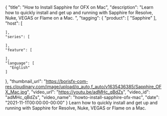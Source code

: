 {
  "title": "How to Install Sapphire for OFX on Mac",
  "description": "Learn how to quickly install and get up and running with Sapphire for Resolve, Nuke, VEGAS or Flame on a Mac. ",
  "tagging": {
    "product": [
      "Sapphire"
    ],
    "host": [

    ],
    "series": [

    ],
    "feature": [

    ],
    "language": [
      "English"
    ]
  },
  "thumbnail_url": "https://borisfx-com-res.cloudinary.com/image/upload/q_auto,f_auto/v1635436385/Sapphire_OFX_Mac.jpg",
  "video_url": "https://youtu.be/adMHc_qBdZs",
  "video_id": "adMHc_qBdZs",
  "video_name": "howto-install-sapphire-ofx-mac",
  "date": "2021-11-1T00:00:00-00:00"
}
Learn how to quickly install and get up and running with Sapphire for Resolve, Nuke, VEGAS or Flame on a Mac. 
